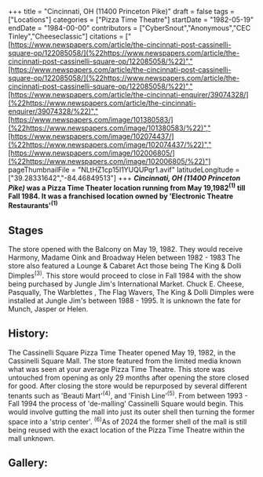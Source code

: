 +++
title = "Cincinnati, OH (11400 Princeton Pike)"
draft = false
tags = ["Locations"]
categories = ["Pizza Time Theatre"]
startDate = "1982-05-19"
endDate = "1984-00-00"
contributors = ["CyberSnout","Anonymous","CEC Tinley","Cheeseclassic"]
citations = ["[https://www.newspapers.com/article/the-cincinnati-post-cassinelli-square-op/122085058/](%22https://www.newspapers.com/article/the-cincinnati-post-cassinelli-square-op/122085058/%22)","[https://www.newspapers.com/article/the-cincinnati-post-cassinelli-square-op/122085058/](%22https://www.newspapers.com/article/the-cincinnati-post-cassinelli-square-op/122085058/%22)","[https://www.newspapers.com/article/the-cincinnati-enquirer/39074328/](%22https://www.newspapers.com/article/the-cincinnati-enquirer/39074328/%22)","[https://www.newspapers.com/image/101380583/](%22https://www.newspapers.com/image/101380583/%22)","[https://www.newspapers.com/image/102074437/](%22https://www.newspapers.com/image/102074437/%22)","[https://www.newspapers.com/image/102006805/](%22https://www.newspapers.com/image/102006805/%22)"]
pageThumbnailFile = "NLtHZ1cp15I1YUQUPqr1.avif"
latitudeLongitude = ["39.28331642","-84.46849513"]
+++
***Cincinnati, OH (11400 Princeton Pike)* was a Pizza Time Theater location running from May 19,1982<sup>(1)</sup> till Fall 1984. It was a franchised location owned by 'Electronic Theatre Restaurants'<sup>(1)</sup>**

## Stages

The store opened with the Balcony on May 19, 1982. They would receive Harmony, Madame Oink and Broadway Helen between 1982 - 1983 The store also featured a Lounge & Cabaret Act those being The King & Dolli Dimples<sup>(3)</sup>. This store would proceed to close in Fall 1984 with the show being purchased by Jungle Jim's International Market. Chuck E. Cheese, Pasqually, The Warblettes , The Flag Wavers, The King & Dolli Dimples were installed at Jungle Jim's between 1988 - 1995. It is unknown the fate for Munch, Jasper or Helen.

## History:

The Cassinelli Square Pizza Time Theater opened May 19, 1982, in the Cassinelli Square Mall. The store featured from the limited media known what was seen at your average Pizza Time Theatre. This store was untouched from opening as only 29 months after opening the store closed for good.
After closing the store would be repurposed by several different tenants such as 'Beauti Mart'<sup>(4)</sup>, and 'Finish Line'<sup>(5)</sup>. From between 1993 - Fall 1994 the process of 'de-malling' Cassinelli Square would begin. This would involve gutting the mall into just its outer shell then turning the former space into a 'strip center'. <sup>(6)</sup>As of 2024 the former shell of the mall is still being reused with the exact location of the Pizza Time Theatre within the mall unknown.

## Gallery:
